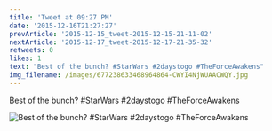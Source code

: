 ```yaml
---
title: 'Tweet at 09:27 PM'
date: '2015-12-16T21:27:27'
prevArticle: '2015-12-15_tweet-2015-12-15-21-11-02'
nextArticle: '2015-12-17_tweet-2015-12-17-21-35-32'
retweets: 0
likes: 1
text: "Best of the bunch? #StarWars #2daystogo #TheForceAwakens"
img_filename: /images/677238633468964864-CWYI4NjWUAACWQY.jpg
---
```

Best of the bunch? #StarWars #2daystogo #TheForceAwakens

![Best of the bunch? #StarWars #2daystogo #TheForceAwakens](/images/677238633468964864-CWYI4NjWUAACWQY.jpg "Best of the bunch? #StarWars #2daystogo #TheForceAwakens")